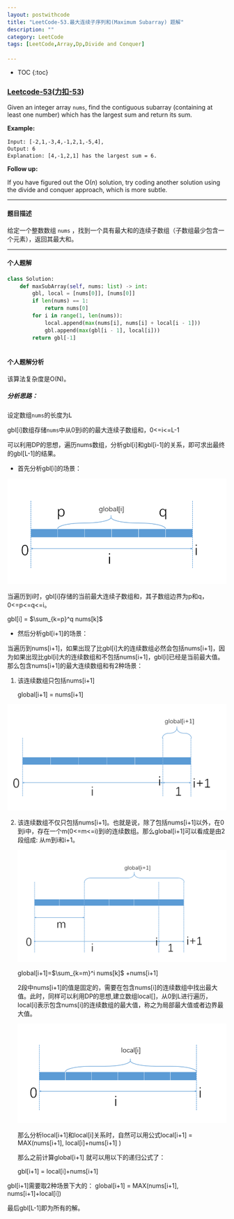 ```yaml
---
layout: postwithcode
title: "LeetCode-53.最大连续子序列和(Maximum Subarray) 题解"
description: ""
category: LeetCode
tags: [LeetCode,Array,Dp,Divide and Conquer]

---
```


<head>
    <script src="https://cdn.mathjax.org/mathjax/latest/MathJax.js?config=TeX-AMS-MML_HTMLorMML" type="text/javascript"></script>
    <script type="text/x-mathjax-config">
        MathJax.Hub.Config({
            tex2jax: {
            skipTags: ['script', 'noscript', 'style', 'textarea', 'pre'],
            inlineMath: [['$','$']]
            }
        });
    </script>
</head>

* TOC
{:toc}


### [Leetcode-53](https://leetcode.com/problems/maximum-subarray/)([力扣-53](https://leetcode-cn.com/problems/maximum-subarray/))

Given an integer array `nums`, find the contiguous subarray (containing at least one number) which has the largest sum and return its sum.

**Example:**

```
Input: [-2,1,-3,4,-1,2,1,-5,4],
Output: 6
Explanation: [4,-1,2,1] has the largest sum = 6.
```

**Follow up:**

If you have figured out the O(*n*) solution, try coding another solution using the divide and conquer approach, which is more subtle.

---

#### 题目描述

给定一个整数数组 `nums` ，找到一个具有最大和的连续子数组（子数组最少包含一个元素），返回其最大和。

---
#### 个人题解

```python
class Solution:
    def maxSubArray(self, nums: list) -> int:
        gbl, local = [nums[0]], [nums[0]]
        if len(nums) == 1:
            return nums[0]
        for i in range(1, len(nums)):
            local.append(max(nums[i], nums[i] + local[i - 1]))
            gbl.append(max(gbl[i - 1], local[i]))
        return gbl[-1]
        
```

#### 个人题解分析

该算法复杂度是O(N)。

##### 分析思路：

设定数组`nums`的长度为L

gbl[i]数组存储`nums`中从0到i的的最大连续子数组和，0<=i<=L-1

可以利用DP的思想，遍历nums数组，分析gbl[i]和gbl[i-1]的关系，即可求出最终的gbl[L-1]的结果。

* 首先分析gbl[i]的场景：

![](/assets/images/leetcode/0053/0053-s1.png)

当遍历到i时，gbl[i]存储的当前最大连续子数组和，其子数组边界为p和q，0<=p<=q<=i。

gbl[i] = $\sum_{k=p}^q nums[k]$

* 然后分析gbl[i+1]的场景：

当遍历到nums[i+1]，如果出现了比gbl[i]大的连续数组必然会包括nums[i+1]，因为如果出现比gbl[i]大的连续数组和不包括nums[i+1]，gbl[i]已经是当前最大值。那么包含nums[i+1]的最大连续数组和有2种场景：

1. 该连续数组只包括nums[i+1]

   global[i+1] = nums[i+1]

![](/assets/images/leetcode/0053/0053-s2.png)

2. 该连续数组不仅只包括nums[i+1]。也就是说，除了包括nums[i+1]以外，在0到i中，存在一个m(0<=m<=i)到i的连续数组。那么global[i+1]可以看成是由2段组成: 从m到i和i+1。

   ![](/assets/images/leetcode/0053/0053-s3.png)

   global[i+1]=$\sum_{k=m}^i nums[k]$ +nums[i+1]

   2段中nums[i+1]的值是固定的，需要在包含nums[i]的连续数组中找出最大值。此时，同样可以利用DP的思想,建立数组local[]，从0到L进行遍历，local[i]表示包含nums[i]的连续数组的最大值，称之为局部最大值或者边界最大值。

   ![](/assets/images/leetcode/0053/0053-s4.png)

   

   那么分析local[i+1]和local[i]关系时，自然可以用公式local[i+1] = MAX(nums[i+1], local[i]+nums[i+1] )

   那么之前计算global[i+1] 就可以用以下的递归公式了：

   gbl[i+1] = local[i]+nums[i+1] 

gbl[i+1]需要取2种场景下大的： global[i+1] = MAX(nums[i+1], nums[i+1]+local[i])

最后gbl[L-1]即为所有的解。

